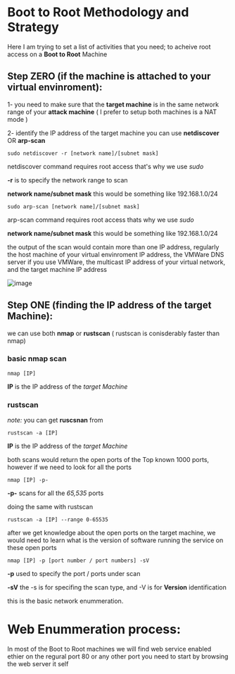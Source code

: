 # Boot to Root Methodology and Strategy

Here I am trying to set a list of activities that you need; to acheive root access on a **Boot to Root** Machine

## Step ZERO (if the machine is attached to your virtual envinroment):

1- you need to make sure that the **target machine** is in the same network range of your **attack machine** ( I prefer to setup both machines is a NAT mode
)

2- identify the IP address of the target machine
you can use **netdiscover** OR **arp-scan**

```
sudo netdiscover -r [network name]/[subnet mask]
```
netdiscover command requires root access that's why we use *sudo*

**-r** is to specify the network range to scan

**network name/subnet mask** this would be something like 192.168.1.0/24

```
sudo arp-scan [network name]/[subnet mask]
```

arp-scan command requires root access thats why we use *sudo*

**network name/subnet mask** this would be something like 192.168.1.0/24

the output of the scan would contain more than
one IP address, regularly the host machine of your virtual envinroment IP address, the VMWare DNS server if you use VMWare, the multicast IP address of your virtual network, and the target machine IP address 

![image](https://github.com/user-attachments/assets/62fee9f7-2230-4901-8b1d-d79050937594)


## Step ONE (finding the **IP address** of the **target Machine**):

we can use both **nmap** or **rustscan** ( rustscan is conisderably faster than nmap)

### basic nmap scan

```
nmap [IP]

```
**IP** is the IP address of the *target Machine*

### rustscan

*note:* you can get **ruscsnan** from 

```
rustscan -a [IP]
```

**IP** is the IP address of the *target Machine*

both scans would return the open ports of the Top known 1000 ports, however if we need to look for all the ports

```
nmap [IP] -p-
```
**-p-** scans for all the *65,535* ports 

doing the same with rustscan 

```
rustscan -a [IP] --range 0-65535
```

after we get knowledge about the open ports on the target machine, we would need to learn what is the version of software running the  service on these open ports

```
nmap [IP] -p [port number / port numbers] -sV
```

**-p** used to specify the port / ports under scan

**-sV** the -s is for specifing the scan type, and -V is for **Version** identification

this is the basic network enummeration.

# Web Enummeration process:

In most of the Boot to Root machines we will find web service enabled ethier on the regural port 80 or any other port
you need to start by browsing the web server it self
